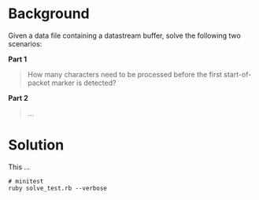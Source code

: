 # Background

Given a data file containing a datastream buffer, solve the following two
scenarios:

**Part 1**

> How many characters need to be processed before the first start-of-packet marker is detected?

**Part 2**

> ...

# Solution

This ...

```
# minitest
ruby solve_test.rb --verbose
```
